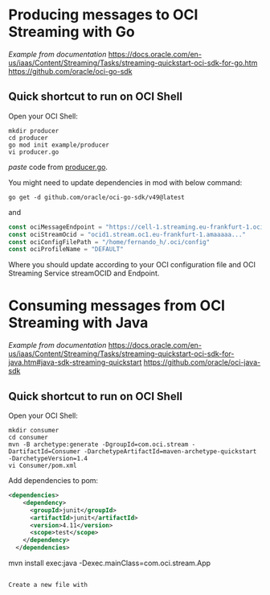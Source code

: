 # Producing messages to OCI Streaming with Go


*Example from documentation* 
https://docs.oracle.com/en-us/iaas/Content/Streaming/Tasks/streaming-quickstart-oci-sdk-for-go.htm
https://github.com/oracle/oci-go-sdk

## Quick shortcut to run on OCI Shell

Open your OCI Shell:


```shell
mkdir producer
cd producer
go mod init example/producer
vi producer.go 
```
*paste* code from  [producer.go](/producer.go/).   

You might need  to update dependencies in mod with below command:

```
go get -d github.com/oracle/oci-go-sdk/v49@latest
```

and 

```Go
const ociMessageEndpoint = "https://cell-1.streaming.eu-frankfurt-1.oci.oraclecloud.com"
const ociStreamOcid = "ocid1.stream.oc1.eu-frankfurt-1.amaaaaa..."
const ociConfigFilePath = "/home/fernando_h/.oci/config"
const ociProfileName = "DEFAULT"
```


Where you should update according to your OCI configuration file and OCI Streaming Service streamOCID and Endpoint.

# Consuming messages from OCI Streaming with Java

*Example from documentation* 
https://docs.oracle.com/en-us/iaas/Content/Streaming/Tasks/streaming-quickstart-oci-sdk-for-java.htm#java-sdk-streaming-quickstart
https://github.com/oracle/oci-java-sdk


## Quick shortcut to run on OCI Shell

Open your OCI Shell:

```shell
mkdir consumer
cd consumer
mvn -B archetype:generate -DgroupId=com.oci.stream -DartifactId=Consumer -DarchetypeArtifactId=maven-archetype-quickstart -DarchetypeVersion=1.4
vi Consumer/pom.xml
```

Add dependencies to pom:
```xml
<dependencies>
    <dependency>
      <groupId>junit</groupId>
      <artifactId>junit</artifactId>
      <version>4.11</version>
      <scope>test</scope>
    </dependency>
  </dependencies>
```

mvn install exec:java -Dexec.mainClass=com.oci.stream.App
```

Create a new file with 
